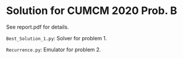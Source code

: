 # Solution for CUMCM 2020 Prob. B

See report.pdf for details.

`Best_Solution_1.py`: Solver for problem 1.

`Recurrence.py`: Emulator for problem 2.